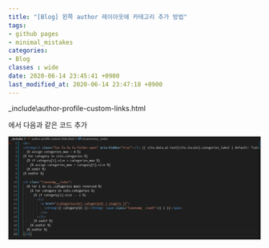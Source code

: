 ```yaml
---
title: "[Blog] 왼쪽 author 레이아웃에 카테고리 추가 방법"
tags:
- github pages
- minimal_mistakes
categories:
- Blog
classes : wide
date: 2020-06-14 23:45:41 +0900
last_modified_at: 2020-06-14 23:47:18 +0900
---
```


\_include\author-profile-custom-links.html

에서 다음과 같은 코드 추가


![categories](/assets/image/posts_image/post_sidebar_categories/author-profile-custom-links.png)

